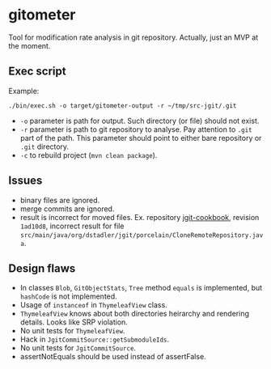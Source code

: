 # gitometer

Tool for modification rate analysis in git repository. 
Actually, just an MVP at the moment.

## Exec script
Example:
```
./bin/exec.sh -o target/gitometer-output -r ~/tmp/src-jgit/.git 
```
* `-o` parameter is path for output. Such directory (or file) should not exist.
* `-r` parameter is path to git repository to analyse. Pay attention to `.git` part of the path. 
       This parameter should point to either bare repository or `.git` directory.
* `-c` to rebuild project (`mvn clean package`).

## Issues
* binary files are ignored.
* merge commits are ignored.
* result is incorrect for moved files. 
  Ex. repository [jgit-cookbook](https://github.com/centic9/jgit-cookbook), 
  revision `1ad10d8`, incorrect result for file `src/main/java/org/dstadler/jgit/porcelain/CloneRemoteRepository.java`.

## Design flaws
* In classes `Blob`, `GitObjectStats`, `Tree` method `equals` is implemented, but `hashCode` is not implemented.
* Usage of `instanceof` in `ThymeleafView` class.
* `ThymeleafView` knows about both directories heirarchy and rendering details. Looks like SRP violation.
* No unit tests for `ThymeleafView`.
* Hack in `JgitCommitSource::getSubmoduleIds`.
* No unit tests for `JgitCommitSource`.
* assertNotEquals should be used instead of assertFalse.
